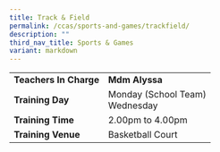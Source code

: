 ```yaml
---
title: Track & Field
permalink: /ccas/sports-and-games/trackfield/
description: ""
third_nav_title: Sports & Games
variant: markdown
---
```

| |  | 
| -------- | -------- | 
| **Teachers In Charge**     | **Mdm Alyssa**
|**Training Day**|Monday (School Team) <br>Wednesday
|**Training Time**|2.00pm to 4.00pm
|**Training Venue**|Basketball Court